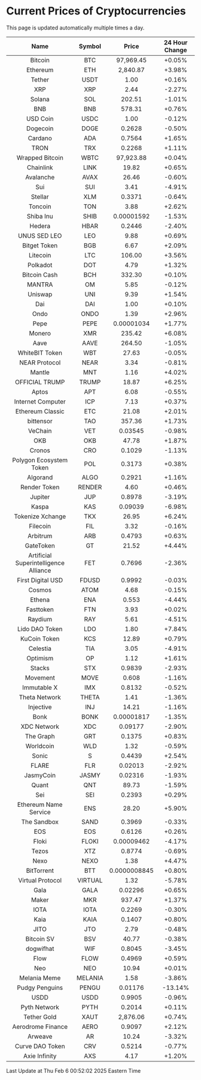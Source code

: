 # Current Prices of Cryptocurrencies
This page is updated automatically multiple times a day.

| Name | Symbol | Price | 24 Hour Change |
| :---: |:---:| :---: | :---: |
| Bitcoin | BTC | 97,969.45 | +0.05% |
| Ethereum | ETH | 2,840.87 | +3.98% |
| Tether | USDT | 1.00 | +0.16% |
| XRP | XRP | 2.44 | -2.27% |
| Solana | SOL | 202.51 | -1.01% |
| BNB | BNB | 578.31 | +0.76% |
| USD Coin | USDC | 1.00 | -0.12% |
| Dogecoin | DOGE | 0.2628 | -0.50% |
| Cardano | ADA | 0.7564 | +1.65% |
| TRON | TRX | 0.2268 | +1.11% |
| Wrapped Bitcoin | WBTC | 97,923.88 | +0.04% |
| Chainlink | LINK | 19.82 | +0.65% |
| Avalanche | AVAX | 26.46 | -0.60% |
| Sui | SUI | 3.41 | -4.91% |
| Stellar | XLM | 0.3371 | -0.64% |
| Toncoin | TON | 3.88 | +2.62% |
| Shiba Inu | SHIB | 0.00001592 | -1.53% |
| Hedera | HBAR | 0.2446 | -2.40% |
| UNUS SED LEO | LEO | 9.88 | +0.69% |
| Bitget Token | BGB | 6.67 | +2.09% |
| Litecoin | LTC | 106.00 | +3.56% |
| Polkadot | DOT | 4.79 | +1.32% |
| Bitcoin Cash | BCH | 332.30 | +0.10% |
| MANTRA | OM | 5.85 | -0.12% |
| Uniswap | UNI | 9.39 | +1.54% |
| Dai | DAI | 1.00 | +0.10% |
| Ondo | ONDO | 1.39 | +2.96% |
| Pepe | PEPE | 0.00001034 | +1.77% |
| Monero | XMR | 235.42 | +6.08% |
| Aave | AAVE | 264.50 | -1.05% |
| WhiteBIT Token | WBT | 27.63 | -0.05% |
| NEAR Protocol | NEAR | 3.34 | -0.81% |
| Mantle | MNT | 1.16 | +4.02% |
| OFFICIAL TRUMP | TRUMP | 18.87 | +6.25% |
| Aptos | APT | 6.08 | -0.55% |
| Internet Computer | ICP | 7.13 | +0.37% |
| Ethereum Classic | ETC | 21.08 | +2.01% |
| bittensor | TAO | 357.36 | +1.73% |
| VeChain | VET | 0.03545 | -0.98% |
| OKB | OKB | 47.78 | +1.87% |
| Cronos | CRO | 0.1029 | -1.13% |
| Polygon Ecosystem Token | POL | 0.3173 | +0.38% |
| Algorand | ALGO | 0.2921 | +1.16% |
| Render Token | RENDER | 4.60 | +0.46% |
| Jupiter | JUP | 0.8978 | -3.19% |
| Kaspa | KAS | 0.09039 | -6.98% |
| Tokenize Xchange | TKX | 26.95 | +6.24% |
| Filecoin | FIL | 3.32 | -0.16% |
| Arbitrum | ARB | 0.4793 | +0.63% |
| GateToken | GT | 21.52 | +4.44% |
| Artificial Superintelligence Alliance | FET | 0.7696 | -2.36% |
| First Digital USD | FDUSD | 0.9992 | -0.03% |
| Cosmos | ATOM | 4.68 | -0.15% |
| Ethena | ENA | 0.553 | -4.44% |
| Fasttoken | FTN | 3.93 | +0.02% |
| Raydium | RAY | 5.61 | -4.51% |
| Lido DAO Token | LDO | 1.80 | +7.84% |
| KuCoin Token | KCS | 12.89 | +0.79% |
| Celestia | TIA | 3.05 | -4.91% |
| Optimism | OP | 1.12 | +1.61% |
| Stacks | STX | 0.9839 | -2.93% |
| Movement | MOVE | 0.608 | -1.16% |
| Immutable X | IMX | 0.8132 | -0.52% |
| Theta Network | THETA | 1.41 | -1.36% |
| Injective | INJ | 14.21 | -1.16% |
| Bonk | BONK | 0.00001817 | -1.35% |
| XDC Network | XDC | 0.09177 | -2.90% |
| The Graph | GRT | 0.1375 | +0.83% |
| Worldcoin | WLD | 1.32 | -0.59% |
| Sonic | S | 0.4439 | +2.54% |
| FLARE | FLR | 0.02013 | -2.92% |
| JasmyCoin | JASMY | 0.02316 | -1.93% |
| Quant | QNT | 89.73 | -1.59% |
| Sei | SEI | 0.2393 | +0.29% |
| Ethereum Name Service | ENS | 28.20 | +5.90% |
| The Sandbox | SAND | 0.3969 | -0.33% |
| EOS | EOS | 0.6126 | +0.26% |
| Floki | FLOKI | 0.00009462 | -4.17% |
| Tezos | XTZ | 0.8774 | -0.69% |
| Nexo | NEXO | 1.38 | +4.47% |
| BitTorrent | BTT | 0.0000008845 | +0.80% |
| Virtual Protocol | VIRTUAL | 1.32 | -5.78% |
| Gala | GALA | 0.02296 | +0.65% |
| Maker | MKR | 937.47 | +1.37% |
| IOTA | IOTA | 0.2269 | -0.30% |
| Kaia | KAIA | 0.1407 | +0.80% |
| JITO | JTO | 2.79 | -0.48% |
| Bitcoin SV | BSV | 40.77 | -0.38% |
| dogwifhat | WIF | 0.8045 | -3.45% |
| Flow | FLOW | 0.4969 | +0.59% |
| Neo | NEO | 10.94 | +0.01% |
| Melania Meme | MELANIA | 1.58 | -3.86% |
| Pudgy Penguins | PENGU | 0.01176 | -13.14% |
| USDD | USDD | 0.9905 | -0.96% |
| Pyth Network | PYTH | 0.2014 | +0.11% |
| Tether Gold | XAUT | 2,876.06 | +0.74% |
| Aerodrome Finance | AERO | 0.9097 | +2.12% |
| Arweave | AR | 10.24 | -3.32% |
| Curve DAO Token | CRV | 0.5214 | -0.77% |
| Axie Infinity | AXS | 4.17 | +1.20% |

Last Update at Thu Feb  6 00:52:02 2025 Eastern Time